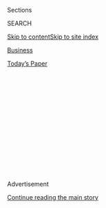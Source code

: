 <div id="app">

<div>

<div>

<div>

<div class="NYTAppHideMasthead css-1q2w90k e1suatyy0">

<div class="section css-ui9rw0 e1suatyy2">

<div class="css-eph4ug er09x8g0">

<div class="css-6n7j50">

</div>

<span class="css-1dv1kvn">Sections</span>

<div class="css-10488qs">

<span class="css-1dv1kvn">SEARCH</span>

</div>

[Skip to content](#site-content)[Skip to site
index](#site-index)

</div>

<div id="masthead-section-label" class="css-1wr3we4 eaxe0e00">

[Business](https://www.nytimes.com/section/business)

</div>

<div class="css-10698na e1huz5gh0">

</div>

</div>

<div id="masthead-bar-one" class="section hasLinks css-15hmgas e1csuq9d3">

<div class="css-uqyvli e1csuq9d0">

</div>

<div class="css-1uqjmks e1csuq9d1">

</div>

<div class="css-9e9ivx">

[](https://myaccount.nytimes.com/auth/login?response_type=cookie&client_id=vi)

</div>

<div class="css-1bvtpon e1csuq9d2">

[Today’s
Paper](https://www.nytimes.com/section/todayspaper)

</div>

</div>

</div>

</div>

<div data-aria-hidden="false">

<div id="site-content" data-role="main">

<div>

<div class="css-1aor85t" style="opacity:0.000000001;z-index:-1;visibility:hidden">

<div class="css-1hqnpie">

<div class="css-epjblv">

<span class="css-17xtcya">[Business](/section/business)</span><span class="css-x15j1o">|</span><span class="css-fwqvlz">Workers
Pay More for Health Care as Companies Shift Burden, Survey
Finds</span>

</div>

<div class="css-k008qs">

<div class="css-1iwv8en">

<span class="css-18z7m18"></span>

<div>

</div>

</div>

<span class="css-1n6z4y">https://nyti.ms/2cEIv6G</span>

<div class="css-1705lsu">

<div class="css-4xjgmj">

<div class="css-4skfbu" data-role="toolbar" data-aria-label="Social Media Share buttons, Save button, and Comments Panel with current comment count" data-testid="share-tools">

  - 
  - 
  - 
  - 
    
    <div class="css-6n7j50">
    
    </div>

  - 

</div>

</div>

</div>

</div>

</div>

</div>

<div class="css-13pd83m">

</div>

<div id="top-wrapper" class="css-1sy8kpn">

<div id="top-slug" class="css-l9onyx">

Advertisement

</div>

[Continue reading the main
story](#after-top)

<div class="ad top-wrapper" style="text-align:center;height:100%;display:block;min-height:250px">

<div id="top" class="place-ad" data-position="top" data-size-key="top">

</div>

</div>

<div id="after-top">

</div>

</div>

<div id="sponsor-wrapper" class="css-1hyfx7x">

<div id="sponsor-slug" class="css-19vbshk">

Supported by

</div>

[Continue reading the main
story](#after-sponsor)

<div id="sponsor" class="ad sponsor-wrapper" style="text-align:center;height:100%;display:block">

</div>

<div id="after-sponsor">

</div>

</div>

<div class="css-1vkm6nb ehdk2mb0">

# Workers Pay More for Health Care as Companies Shift Burden, Survey Finds

</div>

<div style="max-width:100%;margin:0 auto">

<div class="css-17dprlf" data-id="100000004647006" data-slug="employee-health-care-coverage" style="max-width:600px">

</div>

</div>

<div class="css-xt80pu e12qa4dv0">

<div class="css-18e8msd">

<div class="css-vp77d3 epjyd6m0">

<div class="css-1baulvz">

By [<span class="css-1baulvz last-byline" itemprop="name">Reed
Abelson</span>](http://www.nytimes.com/by/reed-abelson)

</div>

</div>

  - Sept. 14,
    2016

  - 
    
    <div class="css-4xjgmj">
    
    <div class="css-d8bdto" data-role="toolbar" data-aria-label="Social Media Share buttons, Save button, and Comments Panel with current comment count" data-testid="share-tools">
    
      - 
      - 
      - 
      - 
        
        <div class="css-6n7j50">
        
        </div>
    
      - 
    
    </div>
    
    </div>

</div>

</div>

<div class="section meteredContent css-1r7ky0e" name="articleBody" itemprop="articleBody">

<div class="css-1fanzo5 StoryBodyCompanionColumn">

<div class="css-53u6y8">

State health insurance exchanges created under the new health care law
are in turmoil. By contrast, the employer market — where the majority of
Americans still get their coverage — seems like a bastion of stability.

An [analysis](http://ehbs.kff.org/) by the Kaiser Family Foundation
released on Wednesday shows that the share of employers offering
coverage remained steady this year, and that the cost of premiums for
health plans remained largely unchanged.

“We see historic moderation in premiums and health spending and costs,”
said Drew Altman, the chief executive of the Kaiser foundation, a
nonprofit in Menlo Park, Calif., that closely tracks the health
insurance markets.

But underneath some of those figures, some important changes are
underway. The biggest shift is that workers continue to pay an
ever-greater share of their medical bills, a trend for several years
now. That is why Mr. Altman said that despite the overall moderation in
costs, “it doesn’t feel that way to average people.”

</div>

</div>

<div class="css-1fanzo5 StoryBodyCompanionColumn">

<div class="css-53u6y8">

Kaiser’s annual survey of employer health benefits represents a yearly
snapshot of the coverage companies offer their workers, and highlights
from the survey are being published online in Health Affairs, an
academic journal. About 150 million people are covered by an employer, a
much larger group than the 11 million or so who buy coverage on the
exchanges created under the federal health care law. On Tuesday, the
[Census Bureau
reported](http://www.nytimes.com/2016/09/14/business/economy/us-census-household-income-poverty-wealth-2015.html?hp&action=click&pgtype=Homepage&clickSource=story-heading&module=first-column-region&region=top-news&WT.nav=top-news&_r=0)
that the percentage of uninsured Americans fell last year, to 9.1
percent, in part because of the strength of the employer market.

The latest survey helps shed some light on the quickly evolving
insurance industry. Here are a few highlights.

## Slow Rise in Premiums

Annual family premiums rose an average of 3 percent, about in line with
the average increase in workers’ wages, to $18,142 a year, according to
Kaiser, which surveyed more than 1,900 employers.

This continued a significant slowdown in price increases. In the period
since 2011, the premiums for plans covering a family rose 20 percent,
compared with 31 percent from 2006 to 2011, and a 63 percent increase
from 2001 to 2006.

How long will this last? Mr. Altman says he is doubtful that the
reprieve from sharply rising costs is permanent and that he thinks rates
will go up again, especially if the economy heats up. “I don’t think
we’re living in a new world,” he said.

</div>

</div>

<div class="css-1fanzo5 StoryBodyCompanionColumn">

<div class="css-53u6y8">

Exactly why the increases have been so modest in recent years is up for
debate. The Obama administration argues that some measures in the
federal health care law have helped slow the rise in health care costs.
Some other experts tend to point to the lingering effects of a sluggish
economy as well as the push by employers to shift more costs onto
workers.

## Increasing Deductibles

While employer-sponsored plans typically have much lower deductibles
than the most popular plans found on the exchanges, more employees have
deductibles, and those deductibles are increasing.

Over all, employees have deductibles that are about 50 percent higher
than they were five years ago. Four out of five covered employees pay a
deductible, which averages about $1,500 each, Kaiser found. Employees
who get insurance through a smaller company have deductibles that now
average $2,100.

Workers are also paying a greater share of the premiums, contributing
$5,277 annually toward a family plan, nearly a third of the total cost.

The move by employers and insurers to push more health costs onto
workers is significant, said Mr. Altman, who describes it as a stealth
move to “skimpier insurance.” Proponents of higher cost sharing say that
asking people to pay more of their medical bills causes them to be more
discriminating about what health care they use.

## Networks Shrinking

Remember the days of being able to go to any doctor or hospital of your
choice? Many employers still choose plans that let workers visit a
doctor out of network, although employees are paying increasingly more
for the privilege.

But more companies are opting for less choice for their employees. This
year, slightly fewer than half of workers are enrolled in so-called
preferred provider organization plans, or P.P.O.s, compared with 58
percent in 2014. While you pay more when you go outside the plan’s
network, you are still covered if you go to a doctor or hospital that
does not belong.

</div>

</div>

<div class="css-1fanzo5 StoryBodyCompanionColumn">

<div class="css-53u6y8">

Employers started turning to these plans in the 1990s, when resistance
to health maintenance organizations, or H.M.O.s, grew. Employers and
insurers tend to favor more restrictive plans because they usually
contain costs better.

The tide may be reversing somewhat. [The H.M.O. has been
rethought](http://www.nytimes.com/2016/02/29/business/trying-to-revive-hmos-but-without-those-scarlet-letters.html)
in new forms that are without some of the drawbacks of the old-style
health maintenance organizations, like requiring people to get
permission to go to a specialist.

As a result, some employers are dropping P.P.O.s in favor of the more
restrictive plans, Mr. Altman said. “We’re beginning to see that
reverse,” he said.

The trend toward narrower networks is also seen in plans offered on the
exchanges, where the McKinsey Center for U.S. Health System Reform
recently estimated that two-thirds were H.M.O.s offering a sharply
limited choice of doctors and hospitals this year.

## Employers Staying Put

The recent Kaiser survey also emphasizes the [endurance of the employer
market](http://www.nytimes.com/2016/04/05/business/employers-keep-health-insurance-despite-affordable-care-act.html),
despite earlier predictions that the health care law would usher in its
demise. Most companies are still offering health benefits to their
employees, with the percentage virtually unchanged from last year at 56
percent.

**“**We’re just not seeing a big impact on employers,” Mr. Altman said.

There is also little proof that companies are cutting workers’ hours to
avoid the law’s requirement that they offer full-time workers health
insurance. Employers with at least 50 full-time workers are required to
offer benefits or pay a penalty. More than 90 percent of companies with
at least 50 workers are offering coverage.

</div>

</div>

</div>

<div>

</div>

<div>

</div>

<div>

</div>

<div>

<div id="bottom-wrapper" class="css-1ede5it">

<div id="bottom-slug" class="css-l9onyx">

Advertisement

</div>

[Continue reading the main
story](#after-bottom)

<div id="bottom" class="ad bottom-wrapper" style="text-align:center;height:100%;display:block;min-height:90px">

</div>

<div id="after-bottom">

</div>

</div>

</div>

</div>

</div>

## Site Index

<div>

</div>

## Site Information Navigation

  - [© <span>2020</span> <span>The New York Times
    Company</span>](https://help.nytimes.com/hc/en-us/articles/115014792127-Copyright-notice)

<!-- end list -->

  - [NYTCo](https://www.nytco.com/)
  - [Contact
    Us](https://help.nytimes.com/hc/en-us/articles/115015385887-Contact-Us)
  - [Work with us](https://www.nytco.com/careers/)
  - [Advertise](https://nytmediakit.com/)
  - [T Brand Studio](http://www.tbrandstudio.com/)
  - [Your Ad
    Choices](https://www.nytimes.com/privacy/cookie-policy#how-do-i-manage-trackers)
  - [Privacy](https://www.nytimes.com/privacy)
  - [Terms of
    Service](https://help.nytimes.com/hc/en-us/articles/115014893428-Terms-of-service)
  - [Terms of
    Sale](https://help.nytimes.com/hc/en-us/articles/115014893968-Terms-of-sale)
  - [Site
    Map](https://spiderbites.nytimes.com)
  - [Help](https://help.nytimes.com/hc/en-us)
  - [Subscriptions](https://www.nytimes.com/subscription?campaignId=37WXW)

</div>

</div>

</div>

</div>
